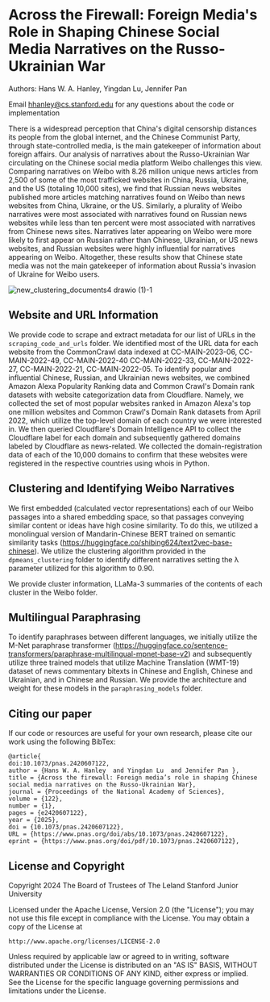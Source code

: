 # Across the Firewall: Foreign Media's Role in Shaping Chinese Social Media Narratives on the Russo-Ukrainian War

Authors: Hans W. A. Hanley, Yingdan Lu, Jennifer Pan

Email hhanley@cs.stanford.edu for any questions about the code or implementation

There is a widespread perception that China's digital censorship distances its people from the global internet, and the Chinese Communist Party, through state-controlled media, is the main gatekeeper of information about foreign affairs. Our analysis of narratives about the Russo-Ukrainian War circulating on the Chinese social media platform Weibo challenges this view. Comparing narratives on Weibo with 8.26 million unique news articles from 2,500 of some of the most trafficked websites in China, Russia, Ukraine, and the US (totaling 10,000 sites), we find that Russian news websites published more articles matching narratives found on  Weibo than news websites from China, Ukraine, or the US. Similarly, a plurality of Weibo narratives were most associated with narratives found on Russian news websites while less than ten percent were most associated with narratives from Chinese news sites. Narratives later appearing on Weibo were more likely to first appear on Russian rather than Chinese, Ukrainian, or US news websites, and Russian websites were highly influential for narratives appearing on Weibo. Altogether, these results show that Chinese state media was not the main gatekeeper of information about Russia's invasion of Ukraine for Weibo users. 

![new_clustering_documents4 drawio (1)-1](https://github.com/user-attachments/assets/d18f603e-7e02-46be-aa22-d7aa7d382040)


## Website and URL Information

We provide code to scrape and extract metadata for our list of URLs in the `scraping_code_and_urls` folder. We identified most of the URL data for each website from the CommonCrawl data indexed at CC-MAIN-2023-06, CC-MAIN-2022-49, CC-MAIN-2022-40 CC-MAIN-2022-33, CC-MAIN-2022-27, CC-MAIN-2022-21, CC-MAIN-2022-05. To identify popular and influential Chinese, Russian, and Ukrainian news websites, we combined Amazon Alexa Popularity Ranking data  and Common Crawl's Domain rank datasets with website categorization data from Cloudflare.  Namely, we collected the set of most popular websites ranked in Amazon Alexa's top one million websites and Common Crawl's Domain Rank datasets from April 2022, which utilize the top-level domain of each country we were interested in. We then queried Cloudflare's Domain Intelligence API to collect the Cloudflare label for each domain and subsequently gathered domains labeled by Cloudflare as news-related. We collected the domain-registration data of each of the 10,000 domains to confirm that these websites were registered in the respective countries using whois in Python. 

## Clustering and Identifying Weibo Narratives

We first embedded (calculated vector representations) each of our Weibo passages into a shared embedding space, so that passages conveying similar content or ideas have high cosine similarity. To do this, we utilized a monolingual version of Mandarin-Chinese BERT trained on semantic similarity tasks (https://huggingface.co/shibing624/text2vec-base-chinese). We utilize the clustering algorithm provided in the `dpmeans_clustering` folder to identify different narratives setting the λ parameter utilized for this algorithm to 0.90.

We provide cluster information, LLaMa-3 summaries of the contents of each cluster in the Weibo folder.  

## Multilingual Paraphrasing

To identify paraphrases between different languages, we initially utilize the M-Net paraphrase transformer (https://huggingface.co/sentence-transformers/paraphrase-multilingual-mpnet-base-v2) and subsequently utilize three trained models that utilize Machine Translation (WMT-19) dataset of news commentary bitexts in Chinese and English, Chinese and Ukrainian, and in Chinese and Russian. We provide the architecture and weight for these models in the `paraphrasing_models` folder. 


## Citing our paper
If our code or resources are useful for your own research, please cite our work using the following BibTex:
```
@article{
doi:10.1073/pnas.2420607122,
author = {Hans W. A. Hanley  and Yingdan Lu  and Jennifer Pan },
title = {Across the firewall: Foreign media’s role in shaping Chinese social media narratives on the Russo-Ukrainian War},
journal = {Proceedings of the National Academy of Sciences},
volume = {122},
number = {1},
pages = {e2420607122},
year = {2025},
doi = {10.1073/pnas.2420607122},
URL = {https://www.pnas.org/doi/abs/10.1073/pnas.2420607122},
eprint = {https://www.pnas.org/doi/pdf/10.1073/pnas.2420607122},
```


## License and Copyright

Copyright 2024 The Board of Trustees of The Leland Stanford Junior University

Licensed under the Apache License, Version 2.0 (the "License");
you may not use this file except in compliance with the License.
You may obtain a copy of the License at

    http://www.apache.org/licenses/LICENSE-2.0

Unless required by applicable law or agreed to in writing, software
distributed under the License is distributed on an "AS IS" BASIS,
WITHOUT WARRANTIES OR CONDITIONS OF ANY KIND, either express or implied.
See the License for the specific language governing permissions and
limitations under the License.

